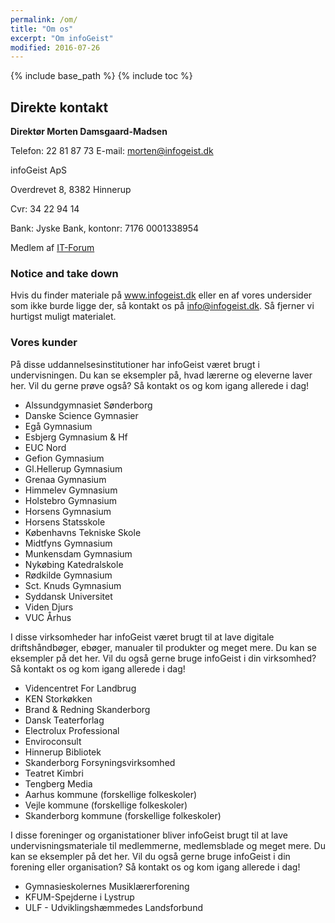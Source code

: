 ```yaml
---
permalink: /om/
title: "Om os"
excerpt: "Om infoGeist"
modified: 2016-07-26
---
```


{% include base_path %}
{% include toc %}

## Direkte kontakt

**Direktør Morten Damsgaard-Madsen**

Telefon: 22 81 87 73
E-mail: <morten@infogeist.dk>

infoGeist ApS

Overdrevet 8, 8382 Hinnerup

Cvr: 34 22 94 14

Bank: Jyske Bank, kontonr: 7176 0001338954

Medlem af [IT-Forum](http://www.itforum.dk)

### Notice and take down

Hvis du finder materiale på www.infogeist.dk eller en af vores undersider som ikke burde ligge der, så kontakt os på info@infogeist.dk. Så fjerner vi hurtigst muligt materialet.

### Vores kunder

På disse uddannelsesinstitutioner har infoGeist været brugt i undervisningen. Du kan se eksempler på, hvad lærerne og eleverne laver her. Vil du gerne prøve også? Så kontakt os og kom igang allerede i dag!

- Alssundgymnasiet Sønderborg
- Danske Science Gymnasier
- Egå Gymnasium
- Esbjerg Gymnasium & Hf
- EUC Nord
- Gefion Gymnasium
- Gl.Hellerup Gymnasium
- Grenaa Gymnasium
- Himmelev Gymnasium
- Holstebro Gymnasium
- Horsens Gymnasium
- Horsens Statsskole
- Københavns Tekniske Skole
- Midtfyns Gymnasium
- Munkensdam Gymnasium
- Nykøbing Katedralskole
- Rødkilde Gymnasium
- Sct. Knuds Gymnasium
- Syddansk Universitet
- Viden Djurs
- VUC Århus

I disse virksomheder har infoGeist været brugt til at lave digitale driftshåndbøger, ebøger, manualer til produkter og meget mere. Du kan se eksempler på det her. Vil du også gerne bruge infoGeist i din virksomhed? Så kontakt os og kom igang allerede i dag!

- Videncentret For Landbrug
- KEN Storkøkken
- Brand & Redning Skanderborg
- Dansk Teaterforlag
- Electrolux Professional
- Enviroconsult
- Hinnerup Bibliotek
- Skanderborg Forsyningsvirksomhed
- Teatret Kimbri
- Tengberg Media
- Aarhus kommune (forskellige folkeskoler)
- Vejle kommune (forskellige folkeskoler)
- Skanderborg kommune (forskellige folkeskoler)

I disse foreninger og organistationer bliver infoGeist brugt til at lave undervisningsmateriale til medlemmerne, medlemsblade og meget mere. Du kan se eksempler på det her. Vil du også gerne bruge infoGeist i din forening eller organisation? Så kontakt os og kom igang allerede i dag!

- Gymnasieskolernes Musiklærerforening
- KFUM-Spejderne i Lystrup
- ULF - Udviklingshæmmedes Landsforbund
